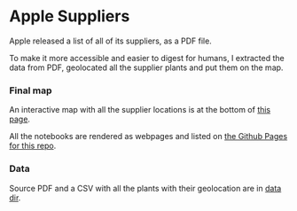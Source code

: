 # Apple Suppliers

Apple released a list of all of its suppliers, as a PDF file.

To make it more accessible and easier to digest for humans, I extracted the data from PDF, geolocated all the supplier plants and put them on the map.

### Final map
An interactive map with all the supplier locations is at the bottom of [this page](https://ssobczak.github.io/apple_suppliers/analyze_suppliers.html).

All the notebooks are rendered as webpages and listed on [the Github Pages for this repo](https://ssobczak.github.io/apple_suppliers/).

### Data
Source PDF and a CSV with all the plants with their geolocation are in [data dir](https://github.com/ssobczak/apple_suppliers/tree/master/data).
